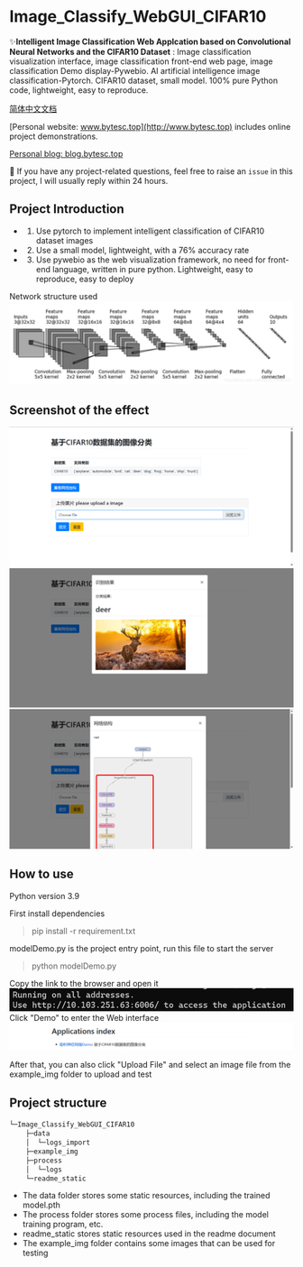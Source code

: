# Image_Classify_WebGUI_CIFAR10

✨**Intelligent Image Classification Web Applcation based on Convolutional Neural Networks and the CIFAR10 Dataset** : Image classification visualization interface, image classification front-end web page, image classification Demo display-Pywebio. AI artificial intelligence image classification-Pytorch. CIFAR10 dataset, small model. 100% pure Python code, lightweight, easy to reproduce.

[简体中文文档](./README.md)

[Personal website: www.bytesc.top](http://www.bytesc.top) includes online project demonstrations.

[Personal blog: blog.bytesc.top](http://blog.bytesc.top) 

🔔 If you have any project-related questions, feel free to raise an `issue` in this project, I will usually reply within 24 hours.

## Project Introduction
* 1. Use pytorch to implement intelligent classification of CIFAR10 dataset images
* 2. Use a small model, lightweight, with a 76% accuracy rate
* 3. Use pywebio as the web visualization framework, no need for front-end language, written in pure python. Lightweight, easy to reproduce, easy to deploy

Network structure used
![image](./readme_static/readme_img/net.png)

## Screenshot of the effect
![image](./readme_static/readme_img/1.png)
![image](./readme_static/readme_img/2.png)
![image](./readme_static/readme_img/3.png)

## How to use
Python version 3.9

First install dependencies
> pip install -r requirement.txt

modelDemo.py is the project entry point, run this file to start the server
> python modelDemo.py

Copy the link to the browser and open it
![image](./readme_static/readme_img/p1.png)
Click "Demo" to enter the Web interface
![image](./readme_static/readme_img/p2.png)

After that, you can also click "Upload File" and select an image file from the example_img folder to upload and test

## Project structure
```
└─Image_Classify_WebGUI_CIFAR10
    ├─data
    │  └─logs_import 
    ├─example_img
    ├─process
    │  └─logs
    └─readme_static
```
* The data folder stores some static resources, including the trained model.pth
* The process folder stores some process files, including the model training program, etc.
* readme_static stores static resources used in the readme document
* The example_img folder contains some images that can be used for testing